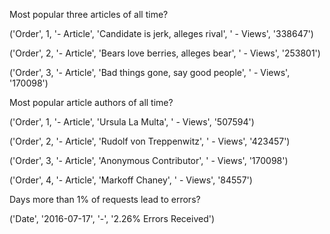 Most popular three articles of all time?

('Order', 1, '- Article', 'Candidate is jerk, alleges rival', ' -  Views', '338647')

('Order', 2, '- Article', 'Bears love berries, alleges bear', ' -  Views', '253801')

('Order', 3, '- Article', 'Bad things gone, say good people', ' -  Views', '170098')

Most popular article authors of all time?

('Order', 1, '- Article', 'Ursula La Multa', ' -  Views', '507594')

('Order', 2, '- Article', 'Rudolf von Treppenwitz', ' -  Views', '423457')

('Order', 3, '- Article', 'Anonymous Contributor', ' -  Views', '170098')

('Order', 4, '- Article', 'Markoff Chaney', ' -  Views', '84557')

Days more than 1% of requests lead to errors?

('Date', '2016-07-17', '-', '2.26% Errors Received')

